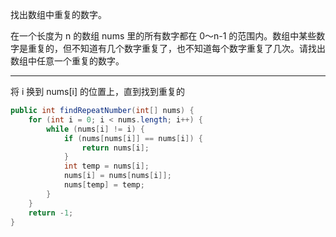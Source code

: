 找出数组中重复的数字。

在一个长度为 n 的数组 nums 里的所有数字都在 0～n-1 的范围内。数组中某些数字是重复的，但不知道有几个数字重复了，也不知道每个数字重复了几次。请找出数组中任意一个重复的数字。

***
将 i 换到 nums[i] 的位置上，直到找到重复的

```Java
public int findRepeatNumber(int[] nums) {
    for (int i = 0; i < nums.length; i++) {
        while (nums[i] != i) {
            if (nums[nums[i]] == nums[i]) {
                return nums[i];
            }
            int temp = nums[i];
            nums[i] = nums[nums[i]];
            nums[temp] = temp;
        }
    }
    return -1;
}
```